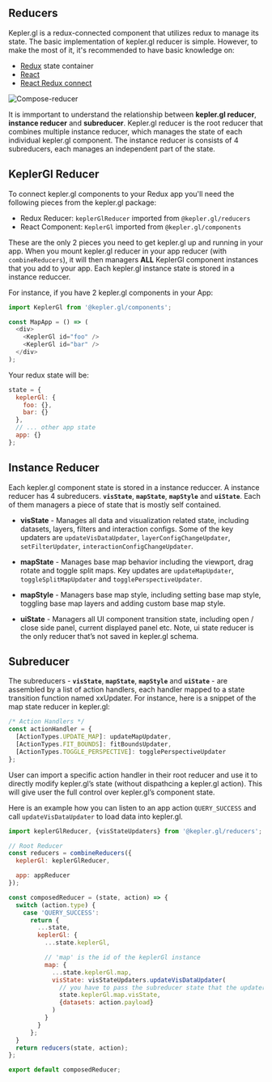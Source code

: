 ## Reducers

Kepler.gl is a redux-connected component that utilizes redux to manage its state. The basic implementation of kepler.gl reducer is simple. However, to make the most of it, it's recommended to have basic knowledge on:

- [Redux][redux] state container
- [React][react]
- [React Redux connect][react-redux]

![Compose-reducer][diagram-1]

It is immportant to understand the relationship between **kepler.gl reducer**, **instance reducer** and **subreducer**. Kepler.gl reducer is the root reducer that combines multiple instance reducer, which manages the state of each individual kepler.gl component. The instance reducer is consists of 4 subreducers, each manages an independent part of the state.

## KeplerGl Reducer

To connect kepler.gl components to your Redux app you'll need the following pieces from the kepler.gl package:

- Redux Reducer: `keplerGlReducer` imported from `@kepler.gl/reducers`
- React Component: `KeplerGl` imported from `@kepler.gl/components`

These are the only 2 pieces you need to get kepler.gl up and running in your app. When you mount kepler.gl reducer in your app reducer (with `combineReducers`), it will then managers **ALL** KeplerGl component instances that you add to your app. Each kepler.gl instance state is stored in a instance reduccer.

For instance, if you have 2 kepler.gl components in your App:

```js
import KeplerGl from '@kepler.gl/components';

const MapApp = () => (
  <div>
    <KeplerGl id="foo" />
    <KeplerGl id="bar" />
  </div>
);
```

Your redux state will be:

```js
state = {
  keplerGl: {
    foo: {},
    bar: {}
  },
  // ... other app state
  app: {}
};
```

## Instance Reducer

Each kepler.gl component state is stored in a instance reduccer. A instance reducer has 4 subreducers. **`visState`**, **`mapState`**, **`mapStyle`** and **`uiState`**. Each of them managers a piece of state that is mostly self contained.

- **visState** - Manages all data and visualization related state, including datasets, layers, filters and interaction configs. Some of the key updaters are `updateVisDataUpdater`, `layerConfigChangeUpdater`, `setFilterUpdater`, `interactionConfigChangeUpdater`.

- **mapState** - Manages base map behavior including the viewport, drag rotate and toggle split maps. Key updates are `updateMapUpdater`, `toggleSplitMapUpdater` and `togglePerspectiveUpdater`.

- **mapStyle** - Managers base map style, including setting base map style, toggling base map layers and adding custom base map style.

- **uiState** - Managers all UI component transition state, including open / close side panel, current displayed panel etc. Note, ui state reducer is the only reducer that’s not saved in kepler.gl schema.

## Subreducer

The subreducers - **`visState`**, **`mapState`**, **`mapStyle`** and **`uiState`** - are assembled by a list of action handlers, each handler mapped to a state transition function named xxUpdater. For instance, here is a snippet of the map state reducer in kepler.gl:

```js
/* Action Handlers */
const actionHandler = {
  [ActionTypes.UPDATE_MAP]: updateMapUpdater,
  [ActionTypes.FIT_BOUNDS]: fitBoundsUpdater,
  [ActionTypes.TOGGLE_PERSPECTIVE]: togglePerspectiveUpdater
};
```

User can import a specific action handler in their root reducer and use it to directly modify kepler.gl’s state (without dispathcing a kepler.gl action). This will give user the full control over kepler.gl’s component state.

Here is an example how you can listen to an app action `QUERY_SUCCESS` and call `updateVisDataUpdater` to load data into kepler.gl.

```js
import keplerGlReducer, {visStateUpdaters} from '@kepler.gl/reducers';

// Root Reducer
const reducers = combineReducers({
  keplerGl: keplerGlReducer,

  app: appReducer
});

const composedReducer = (state, action) => {
  switch (action.type) {
    case 'QUERY_SUCCESS':
      return {
        ...state,
        keplerGl: {
          ...state.keplerGl,

          // 'map' is the id of the keplerGl instance
          map: {
            ...state.keplerGl.map,
            visState: visStateUpdaters.updateVisDataUpdater(
              // you have to pass the subreducer state that the updater is associated with
              state.keplerGl.map.visState,
              {datasets: action.payload}
            )
          }
        }
      };
  }
  return reducers(state, action);
};

export default composedReducer;
```

[redux]: https://redux.js.org/
[react]: https://reactjs.org/
[react-redux]: https://react-redux.js.org/
[diagram-1]: https://d1a3f4spazzrp4.cloudfront.net/kepler.gl/documentation/api_reducers_compose-reducers.png
